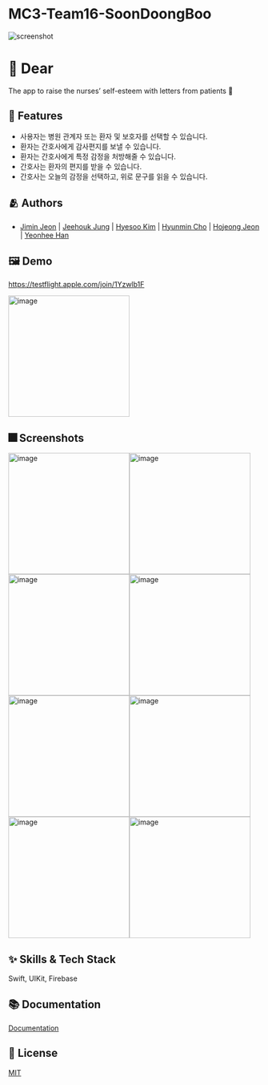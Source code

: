 # MC3-Team16-SoonDoongBoo

![screenshot](https://user-images.githubusercontent.com/33242880/182334569-28d395c0-c0c0-411d-bff7-27f2a61fa78e.jpg)


# :iphone: Dear

The app to raise the nurses’ self-esteem
with letters from patients 💌

## :pushpin: Features

- 사용자는 병원 관계자 또는 환자 및 보호자를 선택할 수 있습니다.
- 환자는 간호사에게 감사편지를 보낼 수 있습니다.
- 환자는 간호사에게 특정 감정을 처방해줄 수 있습니다.
- 간호사는 환자의 편지를 받을 수 있습니다.
- 간호사는 오늘의 감정을 선택하고, 위로 문구를 읽을 수 있습니다.



## :people_hugging: Authors

- [Jimin Jeon](https://github.com/JMM00) | [Jeehouk Jung](https://www.github.com/jayden000106) | [Hyesoo Kim](https://www.github.com/HyeS00) | [Hyunmin Cho](https://www.github.com/Tempnixk) | [Hojeong Jeon](https://www.github.com/lau0505) | [Yeonhee Han](https://www.github.com/hanyeonhee)


## :framed_picture: Demo

https://testflight.apple.com/join/1Yzwlb1F

<img width="242" alt="image" src="https://user-images.githubusercontent.com/16621556/182324431-af282935-3239-4774-b52a-b3c4b5d25865.png">


## :fireworks: Screenshots

<img width ="242" alt="image" src="https://user-images.githubusercontent.com/16621556/182325665-b02de689-a388-4782-a4bb-0dd0e7403463.png"><img width ="242" alt="image" src="https://user-images.githubusercontent.com/16621556/182325778-62237b34-bc71-4dfc-a5cf-110731e303c6.png"><img width ="242" alt="image" src="https://user-images.githubusercontent.com/16621556/182325786-9c36c769-33a3-4317-8e69-37339b6bbdc0.png"><img width ="242" alt="image" src="https://user-images.githubusercontent.com/16621556/182325792-40e99836-f0c4-4ffe-849b-7cef7a1d870e.png"><img width ="242" alt="image" src="https://user-images.githubusercontent.com/16621556/182325798-c31e0a94-3651-42e0-9a7e-62afb0baa6dc.png"><img width ="242" alt="image" src="https://user-images.githubusercontent.com/16621556/182325804-a8f6b840-b14f-4f49-85bd-7ac8b0f01952.png"><img width ="242" alt="image" src="https://user-images.githubusercontent.com/16621556/182325808-d9ec0322-3c97-4177-adb5-bdc4309726eb.png"><img width ="242" alt="image" src="https://user-images.githubusercontent.com/16621556/182325815-b56e3491-8fe0-4a7f-9fa5-2b6aaf3c9f76.png">


## :sparkles: Skills & Tech Stack
Swift, UIKit, Firebase

## :books: Documentation

[Documentation](https://github.com/DeveloperAcademy-POSTECH/MC3-Team16-SoonDoongBoo/wiki/Git-convention)


## :lock_with_ink_pen: License

[MIT](https://choosealicense.com/licenses/mit/)
